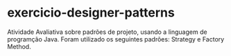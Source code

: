 # exercicio-designer-patterns
Atividade Avaliativa sobre padrões de projeto, usando a linguagem de programção Java. Foram utilizado os seguintes padrões: Strategy e Factory Method.
